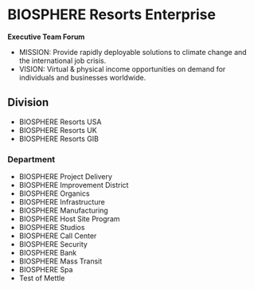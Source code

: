 # BIOSPHERE Resorts Enterprise
**Executive Team Forum**

- MISSION: Provide rapidly deployable solutions to climate change and the international job crisis.
- VISION: Virtual & physical income opportunities on demand for individuals and businesses worldwide.

## Division
+ BIOSPHERE Resorts USA
+ BIOSPHERE Resorts UK
+ BIOSPHERE Resorts GIB

### Department
+ BIOSPHERE Project Delivery
+ BIOSPHERE Improvement District
+ BIOSPHERE Organics
+ BIOSPHERE Infrastructure
+ BIOSPHERE Manufacturing
+ BIOSPHERE Host Site Program
+ BIOSPHERE Studios
+ BIOSPHERE Call Center
+ BIOSPHERE Security
+ BIOSPHERE Bank
+ BIOSPHERE Mass Transit
+ BIOSPHERE Spa
+ Test of Mettle
